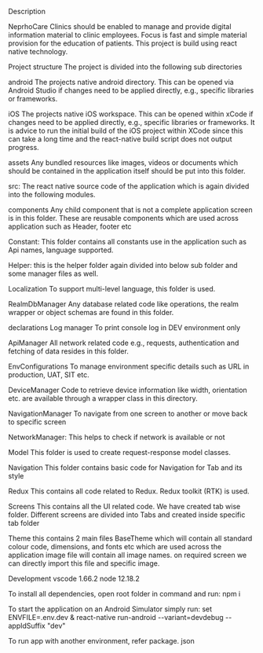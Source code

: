 Description

NeprhoCare Clinics should be enabled to manage and provide digital information material to clinic employees.
Focus is fast and simple material provision for the education of patients.
This project is build using react native technology.

Project structure
The project is divided into the following sub directories

android
The projects native android directory. This can be opened via Android Studio if changes need to be applied directly, e.g., specific libraries or frameworks.

iOS
The projects native iOS workspace. This can be opened within xCode if changes need to be applied directly, e.g., specific libraries or frameworks.
It is advice to run the initial build of the iOS project within XCode since this can take a long time and the react-native build script does not output progress.

assets
Any bundled resources like images, videos or documents which should be contained in the application itself should be put into this folder.

src:
The react native source code of the application which is again divided into the following modules.

components
Any child component that is not a complete application screen is in this folder.
These are reusable components which are used across application such as Header, footer etc

Constant:
This folder contains all constants use in the application such as Api names, language supported.

Helper:
this is the helper folder again divided into below sub folder and some manager files as well.

Localization
To support multi-level language, this folder is used.

RealmDbManager
Any database related code like operations, the realm wrapper or object schemas are found in this folder.

declarations
Log manager
To print console log in DEV environment only

ApiManager
All network related code e.g., requests, authentication and fetching of data resides in this folder.

EnvConfigurations
To manage environment specific details such as URL in production, UAT, SIT etc.

DeviceManager
Code to retrieve device information like width, orientation etc. are available through a wrapper class in this directory.

NavigationManager
To navigate from one screen to another or move back to specific screen

NetworkManager:
This helps to check if network is available or not

Model
This folder is used to create request-response model classes.

Navigation
This folder contains basic code for Navigation for Tab and its style

Redux
This contains all code related to Redux. Redux toolkit (RTK) is used.

Screens
This contains all the UI related code. We have created tab wise folder. Different screens are divided into Tabs and created inside specific tab folder

Theme
this contains 2 main files
BaseTheme which will contain all standard colour code, dimensions, and fonts etc which are used across the application
image file will contain all image names. on required screen we can directly import this file and specific image.

Development
vscode 1.66.2
node 12.18.2

To install all dependencies, open root folder in command and run:
npm i

To start the application on an Android Simulator simply run:
set ENVFILE=.env.dev & react-native run-android --variant=devdebug --appIdSuffix \"dev\"

To run app with another environment, refer package. json